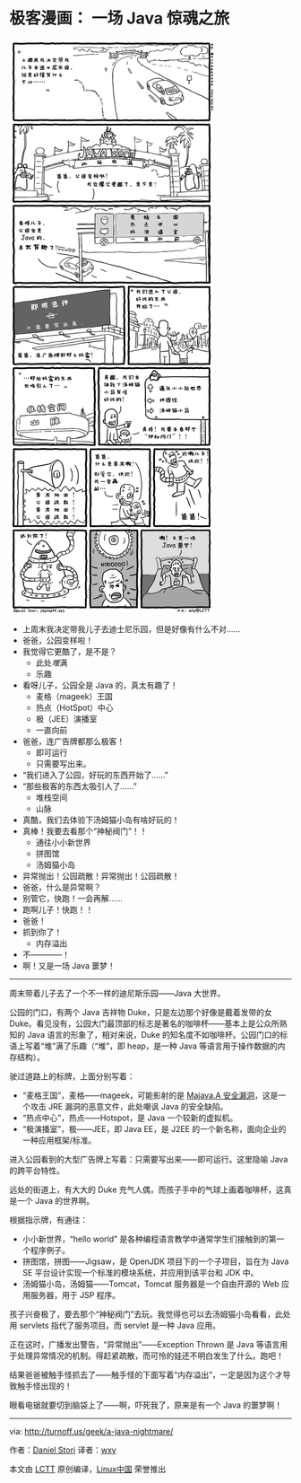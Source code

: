 极客漫画： 一场 Java 惊魂之旅
===============

![A Java Nightmare](./a-java-nightmare.png)

- 上周末我决定带我儿子去迪士尼乐园，但是好像有什么不对……
- 爸爸，公园变样啦！
- 我觉得它更酷了，是不是？
	- 此处*堆*满
	- 乐趣
- 看呀儿子，公园全是 Java 的，真太有趣了！
	- 麦格（mageek）王国
	- 热点（HotSpot）中心
	- 极（JEE）演播室
	- 一直向前
- 爸爸，连广告牌都那么极客！
	- 即可运行
	- 只需要写出来。
- “我们进入了公园，好玩的东西开始了……”
- “那些极客的东西太吸引人了……”
	- 堆栈空间
	- 山脉
- 真酷，我们去体验下汤姆猫小岛有啥好玩的！
- 真棒！我要去看那个“神秘阀门”！！
	- 通往小小新世界
	- 拼图馆
	- 汤姆猫小岛
- 异常抛出！公园疏散！异常抛出！公园疏散！
- 爸爸，什么是异常啊？
- 别管它，快跑！一会再解……
- 跑啊儿子！快跑！！
- 爸爸！
- 抓到你了！
	- 内存溢出
- 不————！
- 啊！又是一场 Java 噩梦！

---- 

周末带着儿子去了一个不一样的迪尼斯乐园——Java 大世界。

公园的门口，有两个 Java 吉祥物 Duke，只是左边那个好像是戴着发带的女 Duke。看见没有，公园大门最顶部的标志是著名的咖啡杯——基本上是公众所熟知的 Java 语言的形象了，相对来说，Duke 的知名度不如咖啡杯。公园门口的标语上写着“堆”满了乐趣（“堆”，即 heap，是一种 Java 等语言用于操作数据的内存结构）。

驶过道路上的标牌，上面分别写着：

- “麦格王国”，麦格——mageek，可能影射的是  [Majava.A 安全漏洞](https://www.f-secure.com/v-descs/exploit_java_majava_a.shtml)，这是一个攻击 JRE 漏洞的恶意文件，此处嘲讽 Java 的安全缺陷。
- “热点中心”，热点——Hotspot，是 Java 一个较新的虚拟机。
- “极演播室”，极——JEE，即 Java EE，是 J2EE 的一个新名称，面向企业的一种应用框架/标准。

进入公园看到的大型广告牌上写着：只需要写出来——即可运行。这里隐喻 Java 的跨平台特性。

远处的街道上，有大大的 Duke 充气人偶，而孩子手中的气球上画着咖啡杯，这真是一个 Java 的世界啊。

根据指示牌，有通往：

- 小小新世界，“hello world” 是各种编程语言教学中通常学生们接触到的第一个程序例子。
- 拼图馆，拼图——Jigsaw，是 OpenJDK 项目下的一个子项目，旨在为 Java SE 平台设计实现一个标准的模块系统，并应用到该平台和 JDK 中。
- 汤姆猫小岛，汤姆猫——Tomcat，Tomcat 服务器是一个自由开源的 Web 应用服务器，用于 JSP 程序。

孩子兴奋极了，要去那个“神秘阀门”去玩。我觉得也可以去汤姆猫小岛看看，此处用 servlets 指代了服务项目。而 servlet 是一种 Java 应用。

正在这时，广播发出警告，“异常抛出”——Exception Thrown 是 Java 等语言用于处理异常情况的机制。得赶紧疏散，而可怜的娃还不明白发生了什么。跑吧！

结果爸爸被触手怪抓去了——触手怪的下面写着“内存溢出”，一定是因为这个才导致触手怪出现的！

眼看电锯就要切到脑袋上了——啊，吓死我了，原来是有一个 Java 的噩梦啊！

----

via: http://turnoff.us/geek/a-java-nightmare/

作者：[Daniel Stori][a]
译者：[wxy](https://github.com/wxy)

本文由 [LCTT](https://github.com/LCTT/TranslateProject) 原创编译，[Linux中国](https://linux.cn/) 荣誉推出

[a]:http://turnoff.us/about/
